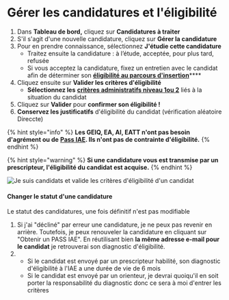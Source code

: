 # Gérer les candidatures et l'éligibilité

1. Dans **Tableau de bord,** cliquez sur **Candidatures à traiter**
2. S'il s'agit d'une nouvelle candidature, cliquez sur **Gérer la candidature**
3. Pour en prendre connaissance, sélectionnez **J'étudie cette candidature**
   * Traitez ensuite la candidature : à l’étude, acceptée, pour plus tard, refusée
   * Si vous acceptez la candidature, fixez un entretien avec le candidat afin de déterminer son [**éligibilité au parcours d'insertion**](https://doc.inclusion.beta.gouv.fr/qui-peut-beneficier-des-contrats-dinsertion-par-lactivite-economique)\*\*\*\*
4. Cliquez ensuite sur **Valider les critères d'éligibilité**
   * **Sélectionnez les** [**critères administratifs niveau 1ou 2**](https://doc.inclusion.beta.gouv.fr/qui-peut-beneficier-des-contrats-dinsertion-par-lactivite-economique#criteres-administratifs-de-niveau-1) liés à la situation du candidat
5. Cliquez sur **Valider** pour **confirmer son éligibilité !** 
6. **Conservez les justificatifs** d'éligibilité du candidat \(vérification aléatoire Direccte\)

{% hint style="info" %}
 **Les GEIQ, EA, AI, EATT n'ont pas besoin d'agrément ou de** [**Pass IAE**](https://doc.inclusion.beta.gouv.fr/presentation/un-agrement-plus-simple-cest-a-dire)**. Ils n'ont pas de contrainte d'éligibilité.**
{% endhint %}

{% hint style="warning" %}
**Si une candidature vous est transmise par un prescripteur, l'éligibilité du candidat est acquise.**
{% endhint %}

![Je suis candidats et valide les crit&#xE8;res d&apos;&#xE9;ligibilit&#xE9; d&apos;un candidat ](https://s5.gifyu.com/images/demo-employeur-repondre1.gif)

#### Changer le statut d'une candidature

Le statut des candidatures, une fois définitif n'est pas modifiable

1. Si j'ai "décliné" par erreur une candidature, je ne peux pas revenir en arrière. Toutefois, je peux renouveler la candidature en cliquant sur "Obtenir un PASS IAE". En réutilisant bien **la même adresse e-mail pour le candidat** je retrouverai son diagnostic d'éligibilité. 
2. * Si le candidat est envoyé par un prescripteur habilité, son diagnostic d'éligibilité à l'IAE a une durée de vie de 6 mois 
   * Si le candidat est envoyé par un orienteur, je devrai quoiqu'il en soit porter la responsabilité du diagnostic donc ce sera à moi d'entrer les critères 

